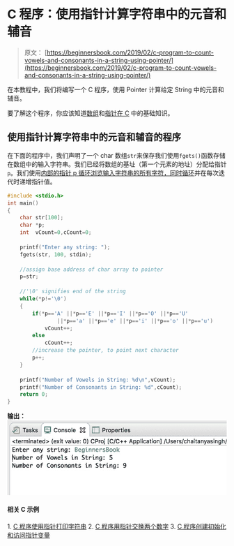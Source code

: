 # C 程序：使用指针计算字符串中的元音和辅音

> 原文： [https://beginnersbook.com/2019/02/c-program-to-count-vowels-and-consonants-in-a-string-using-pointer/](https://beginnersbook.com/2019/02/c-program-to-count-vowels-and-consonants-in-a-string-using-pointer/)

在本教程中，我们将编写一个 C 程序，使用 Pointer 计算给定 String 中的元音和辅音。

要了解这个程序，你应该知道[数组](https://beginnersbook.com/2014/01/c-arrays-example/)和[指针在 C](https://beginnersbook.com/2014/01/c-pointers/) 中的基础知识。

## 使用指针计算字符串中的元音和辅音的程序

在下面的程序中，我们声明了一个 char 数组`str`来保存我们使用`fgets()`函数存储在数组中的输入字符串。我们已经将数组的基址（第一个元素的地址）分配给指针`p`。我们使用[内部的指针 p 循环浏览输入字符串的所有字符，同时循环](https://beginnersbook.com/2014/01/c-while-loop/)并在每次迭代时递增指针值。

```c
#include <stdio.h>
int main()
{
    char str[100];
    char *p;
    int  vCount=0,cCount=0;

    printf("Enter any string: ");
    fgets(str, 100, stdin);

    //assign base address of char array to pointer
    p=str;

    //'\0' signifies end of the string
    while(*p!='\0')
    {
        if(*p=='A' ||*p=='E' ||*p=='I' ||*p=='O' ||*p=='U'
        		||*p=='a' ||*p=='e' ||*p=='i' ||*p=='o' ||*p=='u')
            vCount++;
        else
            cCount++;
        //increase the pointer, to point next character
        p++;
    }

    printf("Number of Vowels in String: %d\n",vCount);
    printf("Number of Consonants in String: %d",cCount);
    return 0;
}

```

**输出：**
![C Program to Count Vowels and Consonants in a String using Pointer](img/a3bce1c49a917e43c554398455ac1358.jpg)

#### 相关 C 示例

1\. [C 程序使用指针打印字符串](https://beginnersbook.com/2019/02/c-program-to-print-string-using-pointer/)
2\. [C 程序用指针交换两个数字](https://beginnersbook.com/2019/02/c-program-to-swap-two-numbers-using-pointers/)
3\. [C 程序创建初始化和访问指针变量](https://beginnersbook.com/2019/02/c-program-to-create-initialize-and-access-a-pointer-variable/)